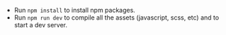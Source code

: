 - Run `npm install` to install npm packages.
- Run `npm run dev` to compile all the assets (javascript, scss, etc) and to start a dev server.
